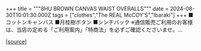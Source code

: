 +++
title = """8HU BROWN CANVAS WAIST OVERALLS"""
date = 2024-08-30T10:01:30.000Z
tags = ["clothes","The REAL McCOY'S","Ibaraki"]
+++
■コットンキャンバス ■月桂樹ボタン ■シンチバック ※通信販売ご利用のお客様は、当店の定める「ご利用案内」「特商法」を必ずご確認くださいませ。...

[[source]](https://the-realmccoys.ocnk.net/product/509)
